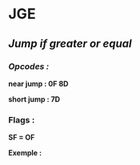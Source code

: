 # JGE

## *Jump if greater or equal*

### *Opcodes :*

**near jump   : 0F 8D**

**short jump : 7D**

### Flags :

**SF = OF**

 

**Exemple :**